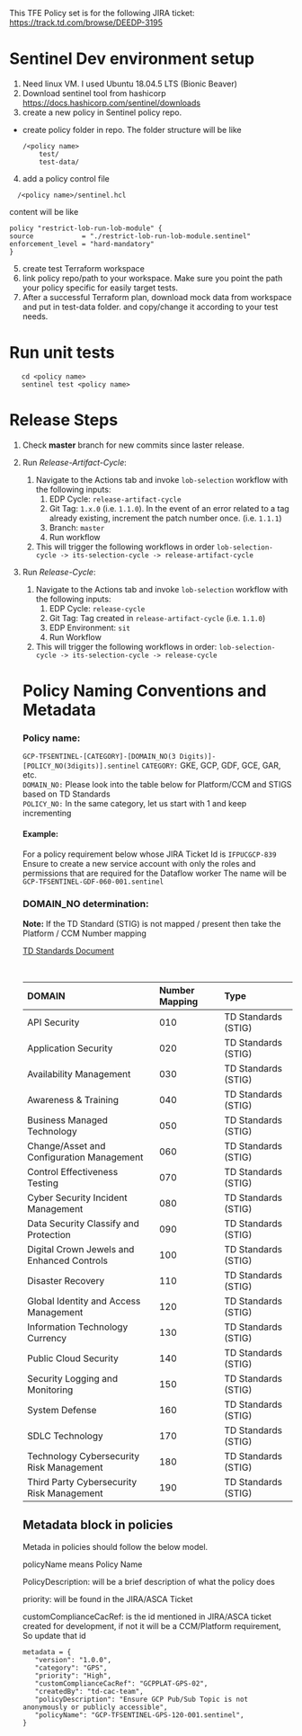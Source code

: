 This TFE Policy set is for the following JIRA ticket:
https://track.td.com/browse/DEEDP-3195

# Sentinel Dev environment setup
1. Need linux VM. I used Ubuntu 18.04.5 LTS (Bionic Beaver)
2. Download sentinel tool from hashicorp
   https://docs.hashicorp.com/sentinel/downloads
3. create a new policy in Sentinel policy repo. 
  * create policy folder in repo. The folder structure will be like
    ```
    /<policy name>
        test/
        test-data/
    ```
4. add a policy control file
```
  /<policy name>/sentinel.hcl
  ```
  content will be like
  ```
  policy "restrict-lob-run-lob-module" {
  source            = "./restrict-lob-run-lob-module.sentinel"
  enforcement_level = "hard-mandatory"
  }
  ```
5. create test Terraform workspace
6. link policy repo/path to your workspace. Make sure you point the path your policy specific for easily target tests. 
7. After a successful Terraform plan, download mock data from workspace and put in test-data folder. and copy/change it according to your test needs. 

# Run unit tests
```
   cd <policy name>
   sentinel test <policy name>
```
# Release Steps

1. Check **master** branch for new commits since laster release.
2. Run *Release-Artifact-Cycle*:
   1. Navigate to the Actions tab and invoke `lob-selection` workflow with the following inputs:
      1. EDP Cycle: `release-artifact-cycle`
      2. Git Tag: `1.x.0` (i.e. `1.1.0`). In the event of an error related to a tag already existing, increment the patch number once. (i.e. `1.1.1`)
      3. Branch: `master`
      4. Run workflow
   2. This will trigger the following workflows in order `lob-selection-cycle -> its-selection-cycle -> release-artifact-cycle`
3. Run *Release-Cycle*:
   1. Navigate to the Actions tab and invoke `lob-selection` workflow with the following inputs:
      1. EDP Cycle: `release-cycle`
      2. Git Tag: Tag created in `release-artifact-cycle` (i.e. `1.1.0`)
      3. EDP Environment: `sit`
      4. Run Workflow
   2.  This will trigger the following workflows in order: `lob-selection-cycle -> its-selection-cycle -> release-cycle`

   # Policy Naming Conventions and Metadata

   ### Policy name: 
   `GCP-TFSENTINEL-[CATEGORY]-[DOMAIN_NO(3 Digits)]-[POLICY_NO(3digits)].sentinel`
   `CATEGORY:` GKE, GCP, GDF, GCE, GAR, etc. <br />
   `DOMAIN_NO:` Please look into the table below for Platform/CCM and STIGS based on TD Standards <br />
   `POLICY_NO:` In the same category, let us start with 1 and keep incrementing <br />

   #### Example:
   For a policy requirement below whose JIRA Ticket Id is `IFPUCGCP-839`
   Ensure to create a new service account with only the roles and permissions that are required for the Dataflow worker
   The name will be `GCP-TFSENTINEL-GDF-060-001.sentinel`

   ### DOMAIN_NO determination:

   **Note:** If the TD Standard (STIG) is not mapped / present then take the Platform / CCM Number mapping

   [TD Standards Document](https://w3.td.com/td/myintranet/technology/techbu/epnav/techEP/ps/!ut/p/z1/dYtBDsIgEEXP4glmRlPArbCwqdXQGiNsDCoxpAYaRY2e3vYAXf733gcLR7DRvcPN5ZCiuw_bWHYSukISSFsspETNNaNqU5NgCGYI-GSwJmjBglU7WSow-6YuWyUbmhfIlwtBbJRX_-xy6sHkx8uPQKaYfcyH4D-rr0qXiWvfufPPm9kfUiMPzA!!/?desktop=true)

   <br /> 
   
   |DOMAIN                                      |Number Mapping      |Type                      |
   |:----------------------------------------   |:-----------------  |:------------------------ |
   | API Security	                              | 010	               | TD Standards (STIG)      |
   | Application Security	                     | 020	               | TD Standards (STIG)      |
   | Availability Management	                  | 030	               | TD Standards (STIG)      |
   | Awareness & Training	                     | 040	               | TD Standards (STIG)      |
   | Business Managed Technology	               | 050	               | TD Standards (STIG)      |
   | Change/Asset and Configuration Management	| 060	               | TD Standards (STIG)      |
   | Control Effectiveness Testing	            | 070	               | TD Standards (STIG)      |
   | Cyber Security Incident Management	      | 080	               | TD Standards (STIG)      |
   | Data Security Classify and Protection	   | 090	               | TD Standards (STIG)      |
   | Digital Crown Jewels and Enhanced Controls	| 100	               | TD Standards (STIG)      |
   | Disaster Recovery	                        | 110	               | TD Standards (STIG)      |
   | Global Identity and Access Management	   | 120	               | TD Standards (STIG)      |
   | Information Technology Currency	         | 130	               | TD Standards (STIG)      |
   | Public Cloud Security	                     | 140	               | TD Standards (STIG)      |
   | Security Logging and Monitoring	         | 150	               | TD Standards (STIG)      |
   | System Defense	                           | 160	               | TD Standards (STIG)      |
   | SDLC Technology	                           | 170	               | TD Standards (STIG)      |
   | Technology Cybersecurity Risk Management	| 180	               | TD Standards (STIG)      |
   | Third Party Cybersecurity Risk Management	| 190	               | TD Standards (STIG)	   |
   

   ## Metadata block in policies

   Metada in policies should follow the below model.
   <p> policyName means Policy Name </p>
   <p> <isn>PolicyDescription:</isn> will be a brief description of what the policy does </p>
   <p> <isn>priority:</isn> will be found in the JIRA/ASCA Ticket </p>
   <p> <isn>customComplianceCacRef:</isn> is the id mentioned in JIRA/ASCA ticket created for development, if not it will be a CCM/Platform requirement, So update that id </p>

   ```
   metadata = {
      "version": "1.0.0",
      "category": "GPS",
      "priority": "High",
      "customComplianceCacRef": "GCPPLAT-GPS-02",
      "createdBy": "td-cac-team",
      "policyDescription": "Ensure GCP Pub/Sub Topic is not anonymously or publicly accessible",
      "policyName": "GCP-TFSENTINEL-GPS-120-001.sentinel",
   }

   ```
